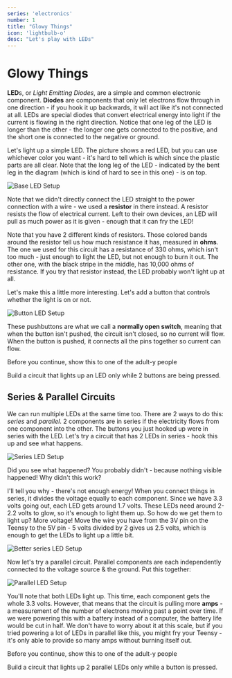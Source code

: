 ```yaml
---
series: 'electronics'
number: 1
title: "Glowy Things"
icon: 'lightbulb-o'
desc: "Let's play with LEDs"
---
```

# Glowy Things

**LED**s, or *Light Emitting Diodes*, are a simple and common electronic component.  **Diodes** are components that only let electrons flow through in one direction - if you hook it up backwards, it will act like it's not connected at all.  LEDs are special diodes that convert electrical energy into light if the current is flowing in the right direction.  Notice that one leg of the LED is longer than the other - the longer one gets connected to the positive, and the short one is connected to the negative or ground.

Let's light up a simple LED. The picture shows a red LED, but you can use whichever color you want - it's hard to tell which is which since the plastic parts are all clear.  Note that the long leg of the LED - indicated by the bent leg in the diagram (which is kind of hard to see in this one) - is on top.

![Base LED Setup](/img/02-light.png)

Note that we didn't directly connect the LED straight to the power connection with a wire - we used a **resistor** in there instead.  A resistor resists the flow of electrical current.  Left to their own devices, an LED will pull as much power as it is given - enough that it can fry the LED!

Note that you have 2 different kinds of resistors.  Those colored bands around the resistor tell us how much resistance it has, measured in **ohms**.  The one we used for this circuit has a resistance of 330 ohms, which isn't too much - just enough to light the LED, but not enough to burn it out.  The other one, with the black stripe in the middle, has 10,000 ohms of resistance.  If you try that resistor instead, the LED probably won't light up at all.

Let's make this a little more interesting.  Let's add a button that controls whether the light is on or not.  

![Button LED Setup](/img/03-button-light.png)

These pushbuttons are what we call a **normally open switch**, meaning that when the button isn't pushed, the circuit isn't closed, so no current will flow.  When the button is pushed, it connects all the pins together so current can flow.  


<div class="panel panel-primary">
<div class="panel-heading">Before you continue, show this to one of the adult-y people</div>
  <div class="panel-body" markdown="1">

Build a circuit that lights up an LED only while 2 buttons are being pressed.

</div>
</div>

## Series & Parallel Circuits

We can run multiple LEDs at the same time too.  There are 2 ways to do this: *series* and *parallel*.  2 components are in series if the electricity flows from one component into the other.  The buttons you just hooked up were in series with the LED.  Let's try a circuit that has 2 LEDs in series - hook this up and see what happens.

![Series LED Setup](/img/04-series.png)

Did you see what happened?  You probably didn't - because nothing visible happened!  Why didn't this work?

I'll tell you why - there's not enough energy!  When you connect things in series, it divides the voltage equally to each component.  Since we have 3.3 volts going out, each LED gets around 1.7 volts. These LEDs need around 2-2.2 volts to glow, so it's enough to light them up.  So how do we get them to light up?  More voltage!  Move the wire you have from the 3V pin on the Teensy to the 5V pin - 5 volts divided by 2 gives us 2.5 volts, which is enough to get the LEDs to light up a little bit.

![Better series LED Setup](/img/04a-series.png)

Now let's try a parallel circuit.  Parallel components are each independently connected to the voltage source & the ground.  Put this together:

![Parallel LED Setup](/img/05-parallel.png)

You'll note that both LEDs light up.  This time, each component gets the whole 3.3 volts.  However, that means that the circuit is pulling more **amps** - a measurement of the number of electrons moving past a point over time.  If we were powering this with a battery instead of a computer, the battery life would be cut in half.  We don't have to worry about it at this scale, but if you tried powering a lot of LEDs in parallel like this, you might fry your Teensy - it's only able to provide so many amps without burning itself out.

<div class="panel panel-primary">
<div class="panel-heading">Before you continue, show this to one of the adult-y people</div>
  <div class="panel-body" markdown="1">

Build a circuit that lights up 2 parallel LEDs only while a button is pressed.

</div>
</div>

